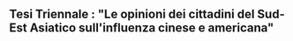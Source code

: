 ## Tesi Triennale : "Le opinioni dei cittadini del Sud-Est Asiatico sull'influenza cinese e americana"
